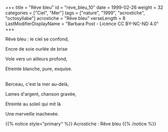 +++
title = "Rêve bleu"
id = "reve_bleu_10"
date = 1999-02-26
weight = 32
categories = ["Ciel", "Mer"]
tags = ["nature", "1999", "acrostiche", "octosyllabe"]
acrostiche = "Rêve bleu"
verseLength = 8
LastModifierDisplayName = "Barbara Post - Licence CC BY-NC-ND 4.0"
+++

Rêve bleu : le ciel se confond,

Encre de soie ourlée de brise

Vole vers un ailleurs profond,

Etreinte blanche, pure, exquise.

 \
Berceau, c'est la mer au-delà,

Lames d'argent, chanson gravée,

Etreinte au soleil qui mit là

Une merveille inachevée.

{{% notice style="primary" %}}
Acrostiche : Rêve bleu
{{% /notice %}}
